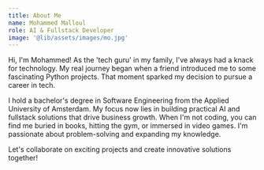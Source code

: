 ```yaml
---
title: About Me
name: Mohammed Malloul
role: AI & Fullstack Developer
image: '@lib/assets/images/mo.jpg'
---
```


Hi, I'm Mohammed! As the 'tech guru' in my family, I've always had a knack for technology. My real journey began when a friend introduced me to some fascinating Python projects. That moment sparked my decision to pursue a career in tech.

I hold a bachelor's degree in Software Engineering from the Applied University of Amsterdam. My focus now lies in building practical AI and fullstack solutions that drive business growth. When I'm not coding, you can find me buried in books, hitting the gym, or immersed in video games. I'm passionate about problem-solving and expanding my knowledge.

Let's collaborate on exciting projects and create innovative solutions together!
